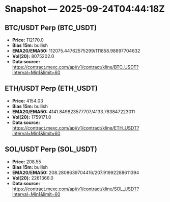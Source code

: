 # Snapshot — 2025-09-24T04:44:18Z

## BTC/USDT Perp (BTC_USDT)
- **Price:** 112170.0
- **Bias 15m:** bullish
- **EMA20/EMA50:** 112075.44762575299/111858.98897704632
- **Vol(20):** 8075202.0
- **Data source:** https://contract.mexc.com/api/v1/contract/kline/BTC_USDT?interval=Min1&limit=60

## ETH/USDT Perp (ETH_USDT)
- **Price:** 4154.03
- **Bias 15m:** bullish
- **EMA20/EMA50:** 4141.849823577707/4133.783847223011
- **Vol(20):** 1759171.0
- **Data source:** https://contract.mexc.com/api/v1/contract/kline/ETH_USDT?interval=Min1&limit=60

## SOL/USDT Perp (SOL_USDT)
- **Price:** 208.55
- **Bias 15m:** bullish
- **EMA20/EMA50:** 208.2808639704416/207.91992288611394
- **Vol(20):** 2261366.0
- **Data source:** https://contract.mexc.com/api/v1/contract/kline/SOL_USDT?interval=Min1&limit=60
